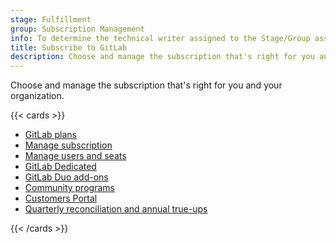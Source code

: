 ```yaml
---
stage: Fulfillment
group: Subscription Management
info: To determine the technical writer assigned to the Stage/Group associated with this page, see https://handbook.gitlab.com/handbook/product/ux/technical-writing/#assignments
title: Subscribe to GitLab
description: Choose and manage the subscription that's right for you and your organization.
---
```


Choose and manage the subscription that's right for you and your organization.

{{< cards >}}

- [GitLab plans](choosing_subscription.md)
- [Manage subscription](manage_subscription.md)
- [Manage users and seats](manage_users_and_seats.md)
- [GitLab Dedicated](gitlab_dedicated/_index.md)
- [GitLab Duo add-ons](subscription-add-ons.md)
- [Community programs](community_programs.md)
- [Customers Portal](customers_portal.md)
- [Quarterly reconciliation and annual true-ups](quarterly_reconciliation.md)

{{< /cards >}}
